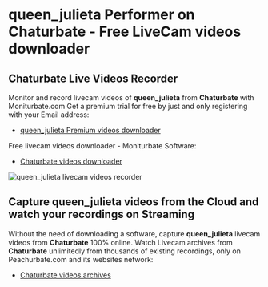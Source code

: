 # queen_julieta Performer on Chaturbate - Free LiveCam videos downloader

## Chaturbate Live Videos Recorder

Monitor and record livecam videos of **queen_julieta** from **Chaturbate** with Moniturbate.com
Get a premium trial for free by just and only registering with your Email address:
* [queen_julieta Premium videos downloader](https://moniturbate.com/request-demo-licence-key.html)

Free livecam videos downloader - Moniturbate Software:
* [Chaturbate videos downloader](https://moniturbate.com/moniturbate-download-software.html)

![queen_julieta livecam videos recorder](https://peachurnet.com/templates/moniturbate-software.png)


## Capture queen_julieta videos from the Cloud and watch your recordings on Streaming

Without the need of downloading a software, capture **queen_julieta** livecam videos from **Chaturbate** 100% online.
Watch Livecam archives from **Chaturbate** unlimitedly from thousands of existing recordings, only on Peachurbate.com and its websites network:
* [Chaturbate videos archives](https://peachurnet.com/)